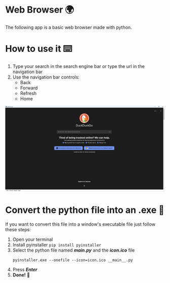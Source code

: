 # Web Browser 🌍
The following app is a basic web browser made with python.

# How to use it ⌨️
1. Type your search in the search engine bar or type the url in the navigation bar
2. Use the navigation bar controls:
    * Back
    * Forward
    * Refresh
    * Home

<div style="text-align: center">
    <img src="Web_browser_screenshot.png" alt="Browser screenchot">
</div>


# Convert the python file into an .exe 🐍
If you want to convert this file into a window's executable file just follow these steps:

1. Open your terminal
2. Install pyinstaller `pip install pyinstaller`
3. Select the python file named ***__main__.py*** and the ***icon.ico*** file
    ~~~
    pyinstaller.exe --onefile --icon=icon.ico __main__.py
    ~~~
4. Press ***Enter***
5. **Done!** 🥳